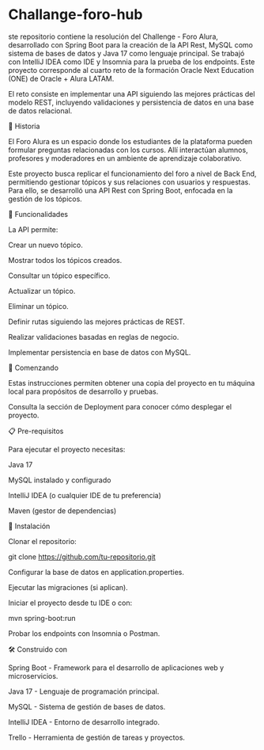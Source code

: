 # Challange-foro-hub
ste repositorio contiene la resolución del Challenge - Foro Alura, desarrollado con Spring Boot para la creación de la API Rest, MySQL como sistema de bases de datos y Java 17 como lenguaje principal.
Se trabajó con IntelliJ IDEA como IDE y Insomnia para la prueba de los endpoints.
Este proyecto corresponde al cuarto reto de la formación Oracle Next Education (ONE) de Oracle + Alura LATAM.

El reto consiste en implementar una API siguiendo las mejores prácticas del modelo REST, incluyendo validaciones y persistencia de datos en una base de datos relacional.

📖 Historia

El Foro Alura es un espacio donde los estudiantes de la plataforma pueden formular preguntas relacionadas con los cursos.
Allí interactúan alumnos, profesores y moderadores en un ambiente de aprendizaje colaborativo.

Este proyecto busca replicar el funcionamiento del foro a nivel de Back End, permitiendo gestionar tópicos y sus relaciones con usuarios y respuestas.
Para ello, se desarrolló una API Rest con Spring Boot, enfocada en la gestión de los tópicos.

🔨 Funcionalidades

La API permite:

Crear un nuevo tópico.

Mostrar todos los tópicos creados.

Consultar un tópico específico.

Actualizar un tópico.

Eliminar un tópico.

Definir rutas siguiendo las mejores prácticas de REST.

Realizar validaciones basadas en reglas de negocio.

Implementar persistencia en base de datos con MySQL.

🚀 Comenzando

Estas instrucciones permiten obtener una copia del proyecto en tu máquina local para propósitos de desarrollo y pruebas.

Consulta la sección de Deployment para conocer cómo desplegar el proyecto.

📋 Pre-requisitos

Para ejecutar el proyecto necesitas:

Java 17

MySQL instalado y configurado

IntelliJ IDEA (o cualquier IDE de tu preferencia)

Maven (gestor de dependencias)

🔧 Instalación

Clonar el repositorio:

git clone https://github.com/tu-repositorio.git


Configurar la base de datos en application.properties.

Ejecutar las migraciones (si aplican).

Iniciar el proyecto desde tu IDE o con:

mvn spring-boot:run


Probar los endpoints con Insomnia o Postman.

🛠️ Construido con

Spring Boot - Framework para el desarrollo de aplicaciones web y microservicios.

Java 17 - Lenguaje de programación principal.

MySQL - Sistema de gestión de bases de datos.

IntelliJ IDEA - Entorno de desarrollo integrado.

Trello - Herramienta de gestión de tareas y proyectos.
